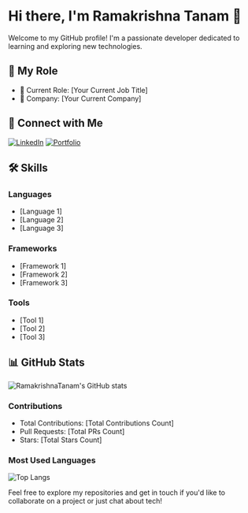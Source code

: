 # Hi there, I'm Ramakrishna Tanam 👋

Welcome to my GitHub profile! I'm a passionate developer dedicated to learning and exploring new technologies.

## 🌟 My Role

- 💼 Current Role: [Your Current Job Title]
- 🏢 Company: [Your Current Company]

## 🔗 Connect with Me

[![LinkedIn](https://img.shields.io/badge/LinkedIn-0077B5?style=for-the-badge&logo=linkedin&logoColor=white)](https://www.linkedin.com/in/RamakrishnaTanam)
[![Portfolio](https://img.shields.io/badge/Portfolio-000000?style=for-the-badge&logo=google-chrome&logoColor=white)](https://your-portfolio-link.com)

## 🛠️ Skills

### Languages
- [Language 1]
- [Language 2]
- [Language 3]

### Frameworks
- [Framework 1]
- [Framework 2]
- [Framework 3]

### Tools
- [Tool 1]
- [Tool 2]
- [Tool 3]

## 📊 GitHub Stats

![RamakrishnaTanam's GitHub stats](https://github-readme-stats.vercel.app/api?username=RamakrishnaTanam&show_icons=true&theme=radical)

### Contributions
- Total Contributions: [Total Contributions Count]
- Pull Requests: [Total PRs Count]
- Stars: [Total Stars Count]

### Most Used Languages

![Top Langs](https://github-readme-stats.vercel.app/api/top-langs/?username=RamakrishnaTanam&layout=compact&theme=radical)

Feel free to explore my repositories and get in touch if you'd like to collaborate on a project or just chat about tech!
